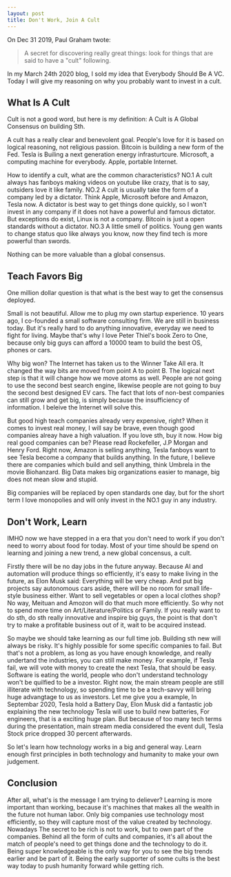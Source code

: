 ```yaml
---
layout: post
title: Don't Work, Join A Cult
---
```


On Dec 31 2019, Paul Graham twote:

> A secret for discovering really great things: look for things that are said to have a "cult" following. 

In my March 24th 2020 blog, I sold my idea that Everybody Should Be A VC. Today I will give my reasoning on why you probably want to invest in a cult.

## What Is A Cult

Cult is not a good word, but here is my definition: A Cult is A Global Consensus on building Sth.

A cult has a really clear and benevolent goal. People's love for it is based on logical reasoning, not religious passion. Bitcoin is building a new form of the Fed. Tesla is Builing a next generation energy infrasturtcure. Microsoft, a computing machine for everybody. Apple, portable Internet.

How to identify a cult, what are the common characteristics? NO.1 A cult always has fanboys making videos on youtube like crazy, that is to say, outsiders love it like family. NO.2 A cult is usually take the form of a company led by a dictator. Think Apple, Microsoft before and Amazon, Tesla now. A dictator is best way to get things done quickly, so I won't invest in any company if it does not have a powerful and famous dictator. But exceptions do exist, Linux is not a company. Bitcoin is just a open standards without a dictator. NO.3 A little smell of politics. Young gen wants to change status quo like always you know, now they find tech is more powerful than swords.

Nothing can be more valuable than a global consensus.

## Teach Favors Big

One million dollar question is that what is the best way to get the consensus deployed.

Small is not beautiful. Allow me to plug my own startup experience. 10 years ago, I co-founded a small software consulting firm. We are still in business today. But it's really hard to do anything innovative, everyday we need to fight for living. Maybe that's why I love Peter Thiel's book Zero to One, because only big guys can afford a 10000 team to build the best OS, phones or cars. 

Why big won? The Internet has taken us to the Winner Take All era. It changed the way bits are moved from point A to point B. The logical next step is that it will change how we move atoms as well. People are not going to use the second best search engine, likewise people are not going to buy the second best designed EV cars. The fact that lots of non-best companies can still grow and get big, is simply because the insufficiency of information. I beleive the Internet will solve this. 

But good high teach companies already very expensive, right? When it comes to invest real money, I will say be brave, even though good companies alreay have a high valuation. If you love sth, buy it now. How big real good companies can be? Please read Rockefeller, J.P Morgan and Henry Ford. Right now, Amazon is selling anything, Tesla fanboys want to see Tesla become a company that builds anything. In the future, I believe there are companies which build and sell anything, think Umbrela in the movie Biohanzard. Big Data makes big organizations easier to manage, big does not mean slow and stupid. 

Big companies will be replaced by open standards one day, but for the short term I love monopolies and will only invest in the NO.1 guy in any industry.

## Don't Work, Learn

IMHO now we have stepped in a era that you don't need to work if you don't need to worry about food for today. Most of your time should be spend on learning and joining a new trend, a new global concensus, a cult.

Firstly there will be no day jobs in the future anyway. Because AI and automation will produce things so efficiently, it's easy to make living in the future, as Elon Musk said: Everything will be very cheap. And put big projects say autonomous cars aside, there will be no room for small life-style business either. Want to sell vegetables or open a local clothes shop? No way, Meituan and Amozon will do that much more efficiently. So why not to spend more time on Art/Literature/Politics or Family. If you really want to do sth, do sth really innovative and inspire big guys, the point is that don't try to make a profitable business out of it, wait to be acquired instead.
 
So maybe we should take learning as our full time job. Building sth new will always be risky. It's highly possible for some specific companies to fail. But that's not a problem, as long as you have enough knowledge, and really undertand the industries, you can still make money. For example, if Tesla fail, we will vote with money to create the next Tesla, that should be easy. Software is eating the world, people who don't understand technology won't be quilfied to be a investor. Right now, the main stream people are still illiterate with technology, so spending time to be a tech-savvy will bring huge advangtage to us as investors. Let me give you a example, In Septembar 2020, Tesla hold a Battery Day, Elon Musk did a fantastic job explaining the new technology Tesla will use to build new batteries, For engineers, that is a exciting huge plan. But because of too many tech terms during the presentation, main stream media considered the event dull, Tesla Stock price dropped 30 percent afterwards. 

So let's learn how technology works in a big and general way. Learn enough first principles in both technology and humanity to make your own judgement.

## Conclusion

After all, what's is the message I am trying to deliever? Learning is more important than working, because it's machines that makes all the wealth in the future not human labor. Only big companies use technology most efficiently, so they will capture most of the value created by technology. Nowadays The secret to be rich is not to work, but to own part of the companies. Behind all the form of cults and companies, it's all about the match of people's need to get things done and the technology to do it. Being super knowledgeable is the only way for you to see the big trends earlier and be part of it. Being the early supporter of some cults is the best way today to push humanity forward while getting rich.

